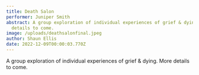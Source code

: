 ```yaml
---
title: Death Salon
performer: Juniper Smith
abstract: A group exploration of individual experiences of grief & dying. More
  details to come.
image: /uploads/deathsalonfinal.jpeg
author: Shaun Ellis
date: 2022-12-09T00:00:03.770Z
---
```

A group exploration of individual experiences of grief & dying. More details to come.